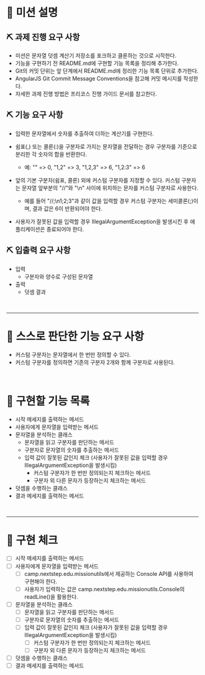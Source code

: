 # 📢 미션 설명
## ⛏ 과제 진행 요구 사항
- 미션은 문자열 덧셈 계산기 저장소를 포크하고 클론하는 것으로 시작한다.
- 기능을 구현하기 전 README.md에 구현할 기능 목록을 정리해 추가한다.
- Git의 커밋 단위는 앞 단계에서 README.md에 정리한 기능 목록 단위로 추가한다.
- AngularJS Git Commit Message Conventions을 참고해 커밋 메시지를 작성한다.
- 자세한 과제 진행 방법은 프리코스 진행 가이드 문서를 참고한다.

## ⛏ 기능 요구 사항
- 입력한 문자열에서 숫자를 추출하여 더하는 계산기를 구현한다.

- 쉼표(,) 또는 콜론(:)을 구분자로 가지는 문자열을 전달하는 경우 구분자를 기준으로 분리한 각 숫자의 합을 반환한다.
  - 예: "" => 0, "1,2" => 3, "1,2,3" => 6, "1,2:3" => 6
- 앞의 기본 구분자(쉼표, 콜론) 외에 커스텀 구분자를 지정할 수 있다. 커스텀 구분자는 문자열 앞부분의 "//"와 "\n" 사이에 위치하는 문자를 커스텀 구분자로 사용한다.
  - 예를 들어 "//;\n1;2;3"과 같이 값을 입력할 경우 커스텀 구분자는 세미콜론(;)이며, 결과 값은 6이 반환되어야 한다.
- 사용자가 잘못된 값을 입력할 경우 IllegalArgumentException을 발생시킨 후 애플리케이션은 종료되어야 한다.

## ⛏ 입출력 요구 사항
- 입력
  - 구분자와 양수로 구성된 문자열
- 출력
  - 덧셈 결과
<br/>

<hr/>


# 🎨 스스로 판단한 기능 요구 사항
- 커스텀 구분자는 문자열에서 한 번만 정의할 수 있다.
- 커스텀 구분자를 정의하면 기존의 구분자 2개와 함께 구분자로 사용된다.
<br/>

# 🧷 구현할 기능 목록
- 시작 메세지를 출력하는 메서드
- 사용자에게 문자열을 입력받는 메서드
- 문자열을 분석하는 클래스
  - 문자열을 읽고 구분자를 판단하는 메서드
  - 구분자로 문자열의 숫자를 추출하는 메서드
  - 입력 값이 잘못된 값인지 체크 (사용자가 잘못된 값을 입력할 경우 IllegalArgumentException을 발생시킴)
    - 커스텀 구분자가 한 번만 정의되는지 체크하는 메서드
    - 구분자 외 다른 문자가 등장하는지 체크하는 메서드
- 덧셈을 수행하는 클래스
- 결과 메세지를 출력하는 메서드
<br/>

<hr/>

# 🔎 구현 체크
- [ ] 시작 메세지를 출력하는 메서드
- [ ] 사용자에게 문자열을 입력받는 메서드
  - [ ] camp.nextstep.edu.missionutils에서 제공하는 Console API를 사용하여 구현해야 한다.
  - [ ] 사용자가 입력하는 값은 camp.nextstep.edu.missionutils.Console의 readLine()을 활용한다.
- [ ] 문자열을 분석하는 클래스
  - [ ] 문자열을 읽고 구분자를 판단하는 메서드
  - [ ] 구분자로 문자열의 숫자를 추출하는 메서드
  - [ ] 입력 값이 잘못된 값인지 체크 (사용자가 잘못된 값을 입력할 경우 IllegalArgumentException을 발생시킴)
    - [ ] 커스텀 구분자가 한 번만 정의되는지 체크하는 메서드
    - [ ] 구분자 외 다른 문자가 등장하는지 체크하는 메서드
- [ ] 덧셈을 수행하는 클래스
- [ ] 결과 메세지를 출력하는 메서드
